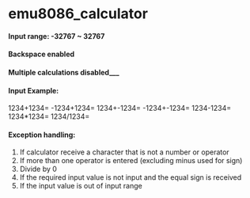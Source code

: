# emu8086_calculator   


#### Input range: -32767 ~ 32767
#### Backspace enabled
#### Multiple calculations disabled___

#### Input Example: 
1234+1234=
-1234+1234=
1234+-1234=
-1234+-1234=
1234-1234=
1234*1234=
1234/1234=   

#### Exception handling:
1. If calculator receive a character that is not a number or operator
2. If more than one operator is entered (excluding minus used for sign)
3. Divide by 0
4. If the required input value is not input and the equal sign is received
5. If the input value is out of input range
